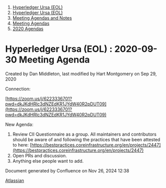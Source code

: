 1. [Hyperledger Ursa (EOL)](index.html)
2. [Hyperledger Ursa (EOL)](19595269.html)
3. [Meeting Agendas and Notes](Meeting-Agendas-and-Notes_19603313.html)
4. [Meeting Agendas](Meeting-Agendas_19603319.html)
5. [2020 Agendas](2020-Agendas_19611908.html)

# Hyperledger Ursa (EOL) : 2020-09-30 Meeting Agenda

Created by Dan Middleton, last modified by Hart Montgomery on Sep 29, 2020

Connection:

[https://zoom.us/j/6223336701?pwd=dkJKdHRlc3dNZEdKR1JYdW40R2pDUT09](https://zoom.us/j/6223336701?pwd=dkJKdHRlc3dNZEdKR1JYdW40R2pDUT09)

New Agenda:

1. Review CII Questionnaire as a group. All maintainers and contributors should be aware of and following the practices that have been attested to here: [https://bestpractices.coreinfrastructure.org/en/projects/2447](https://bestpractices.coreinfrastructure.org/en/projects/2447)
2. Open PRs and discussion.
3. Anything else people want to add.

Document generated by Confluence on Nov 26, 2024 12:38

[Atlassian](http://www.atlassian.com/)
